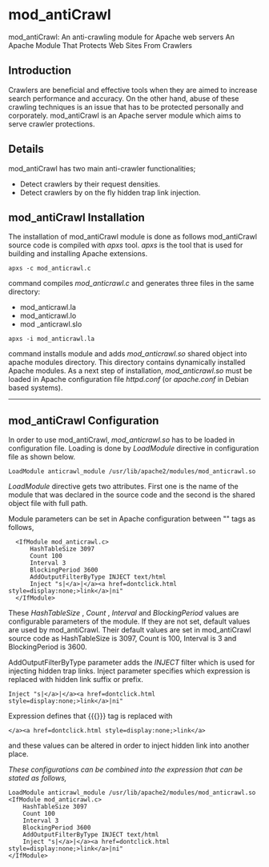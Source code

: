 # mod_antiCrawl
mod_antiCrawl: An anti-crawling module for Apache web servers
An Apache Module That Protects Web Sites From Crawlers

## Introduction

Crawlers  are  beneficial  and  effective  tools  when  they  are  aimed  to  increase  search performance  and  accuracy.  On  the  other  hand,  abuse  of  these  crawling  techniques  is  an issue  that  has  to  be  protected  personally  and  corporately.  mod_antiCrawl  is  an  Apache 
server module which aims to serve crawler protections. 


## Details

mod_antiCrawl has two main anti-crawler functionalities;
  * Detect crawlers by their request densities.
  * Detect crawlers by on the fly hidden trap link injection.


## mod_antiCrawl Installation
The installation of mod_antiCrawl module is done as follows mod_antiCrawl source code is compiled with *apxs* tool. *apxs* is the tool that is used for building and installing Apache extensions.  
```
apxs -c mod_anticrawl.c 
```
command  compiles  *mod_anticrawl.c*  and  generates  three  files  in  the  same  directory: 
  * mod_anticrawl.la 
  * mod_anticrawl.lo 
  * mod _anticrawl.slo 

```
apxs -i mod_anticrawl.la 
```

command  installs  module  and  adds  *mod_anticrawl.so*  shared  object  into  apache  modules directory. This directory contains dynamically installed Apache modules. As a next step of installation, *mod_anticrawl.so*  must  be  loaded  in  Apache  configuration  file  *httpd.conf*  (or 
*apache.conf* in Debian based systems). 
 
----

## mod_antiCrawl Configuration
 
In order to use mod_antiCrawl, *mod_anticrawl.so* has to be loaded in configuration file. Loading is done by *LoadModule* directive in configuration file as shown below. 
```
LoadModule anticrawl_module /usr/lib/apache2/modules/mod_anticrawl.so 
```

*LoadModule* directive  gets  two  attributes.  First  one  is  the  name  of  the  module  that  was declared in the source code and the second is the shared object file with full path. 
  
Module  parameters  can  be  set  in  Apache  configuration  between 
"<IfModule></IfModule>" tags as follows, 
```
  <IfModule mod_anticrawl.c> 
      HashTableSize 3097 
      Count 100 
      Interval 3 
      BlockingPeriod 3600 
      AddOutputFilterByType INJECT text/html 
      Inject "s|</a>|</a><a href=dontclick.html style=display:none;>link</a>|ni" 
  </IfModule>  
``` 
These *HashTableSize* , *Count* ,  *Interval* and *BlockingPeriod* values are configurable parameters  of  the  module.  If  they  are  not  set,  default  values  are  used  by  mod_antiCrawl. Their  default  values  are  set  in  mod_antiCrawl  source  code  as  HashTableSize  is  3097, Count is 100, Interval is 3 and BlockingPeriod is 3600.
 
AddOutputFilterByType  parameter  adds  the  *INJECT*  filter  which  is  used  for injecting hidden trap links.  Inject parameter specifies which expression is replaced with hidden link suffix or prefix. 
```
Inject "s|</a>|</a><a href=dontclick.html style=display:none;>link</a>|ni" 
```
Expression defines that {{{</a>}}} tag is replaced with     
```
</a><a href=dontclick.html style=display:none;>link</a> 
```
and these values can be altered in order to inject hidden link into another place.  
 

*These configurations can be combined into the expression that can be stated as follows,*
```
LoadModule anticrawl_module /usr/lib/apache2/modules/mod_anticrawl.so 
<IfModule mod_anticrawl.c> 
    HashTableSize 3097 
    Count 100 
    Interval 3 
    BlockingPeriod 3600 
    AddOutputFilterByType INJECT text/html 
    Inject "s|</a>|</a><a href=dontclick.html style=display:none;>link</a>|ni" 
</IfModule>
```
